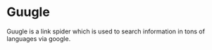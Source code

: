 # Guugle
Guugle is a link spider which is used to search information in tons of languages via google.
